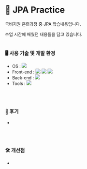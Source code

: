 # 📙 JPA Practice

국비지원 훈련과정 중 JPA 학습내용입니다.

수업 시간에 배웠던 내용들을 담고 있습니다.
<br><br>

### 🖥 사용 기술 및 개발 환경
* OS : <img src="https://img.shields.io/badge/windows 11-0078D4?style=for-the-badge&logo=windows11&logoColor=white">
* Front-end : <img src="https://img.shields.io/badge/HTML5-E34F26?style=for-the-badge&logo=HTML5&logoColor=white"> <img src="https://img.shields.io/badge/CSS3-1572B6?style=for-the-badge&logo=CSS3&logoColor=white"> <img src="https://img.shields.io/badge/JavaScript-F7DF1E?style=for-the-badge&logo=JavaScript&logoColor=black"> 
* Back-end : <img src="https://img.shields.io/badge/Java-3776AB?style=for-the-badge&logo=Java&logoColor=white">
* Tools : <img src="https://img.shields.io/badge/Eclipse IDE-2C2255?style=for-the-badge&logo=Eclipse IDE&logoColor=white">

<br><br>

### 📝 후기
- 

<br><br>

### 🛠 개선점
- 
